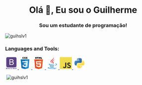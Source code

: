 <h1 align="center">Olá 👋, Eu sou o Guilherme</h1>
<h3 align="center">Sou um estudante de programação!</h3>

<p align="left"> <img src="https://komarev.com/ghpvc/?username=guihslv1&label=Profile%20views&color=0e75b6&style=flat" alt="guihslv1" /> </p>


<h3 align="left">Languages and Tools:</h3>
<p align="left"> <a href="https://getbootstrap.com" target="_blank"> <img src="https://raw.githubusercontent.com/devicons/devicon/master/icons/bootstrap/bootstrap-plain-wordmark.svg" alt="bootstrap" width="40" height="40"/> </a> <a href="https://www.w3schools.com/css/" target="_blank"> <img src="https://raw.githubusercontent.com/devicons/devicon/master/icons/css3/css3-original-wordmark.svg" alt="css3" width="40" height="40"/> </a> <a href="https://www.w3.org/html/" target="_blank"> <img src="https://raw.githubusercontent.com/devicons/devicon/master/icons/html5/html5-original-wordmark.svg" alt="html5" width="40" height="40"/> </a> <a href="https://www.java.com" target="_blank"> <img src="https://raw.githubusercontent.com/devicons/devicon/master/icons/java/java-original.svg" alt="java" width="40" height="40"/> </a> <a href="https://developer.mozilla.org/en-US/docs/Web/JavaScript" target="_blank"> <img src="https://raw.githubusercontent.com/devicons/devicon/master/icons/javascript/javascript-original.svg" alt="javascript" width="40" height="40"/> </a> <a href="https://www.python.org" target="_blank"> <img src="https://raw.githubusercontent.com/devicons/devicon/master/icons/python/python-original.svg" alt="python" width="40" height="40"/> </a> </p>

<p>&nbsp;<img align="center" src="https://github-readme-stats.vercel.app/api?username=guihslv1&show_icons=true&locale=en" alt="guihslv1" /></p>

<!--                   ^\    ^                  
                      / \\  / \                 
                     /.  \\/   \      |\___/|   
  *----*           / / |  \\    \  __/  O  O\   
  |   /          /  /  |   \\    \_\/  \     \     
 / /\/         /   /   |    \\   _\/    '@___@      
/  /         /    /    |     \\ _\/       |U
|  |       /     /     |      \\\/        |
\  |     /_     /      |       \\  )   \ _|_
\   \       ~-./_ _    |    .- ; (  \_ _ _,\'
~    ~.           .-~-.|.-*      _        {-,
 \      ~-. _ .-~                 \      /\'
  \                   }            {   .*
   ~.                 '-/        /.-~----.
     ~- _             /        >..----.\\\
         ~ - - - - ^}_ _ _ _ _ _ _.-\\\ -->
